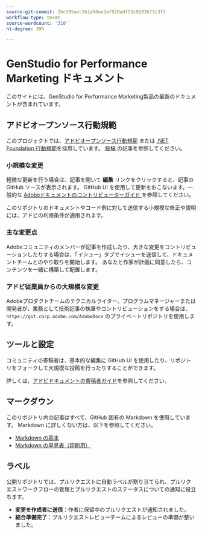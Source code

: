 ```yaml
---
source-git-commit: 2bc505acc561e60ee2af928adf53c9193677c3f5
workflow-type: tm+mt
source-wordcount: '310'
ht-degree: 39%

---
```

# GenStudio for Performance Marketing ドキュメント

このサイトには、GenStudio for Performance Marketing製品の最新のドキュメントが含まれています。

## アドビオープンソース行動規範

このプロジェクトでは、[アドビオープンソース行動規範](code-of-conduct.md) または [.NET Foundation 行動規範](https://dotnetfoundation.org/about/policies/code-of-conduct)を採用しています。[ 投稿 ](contributing.md) の記事を参照してください。

### 小規模な変更

軽微な更新を行う場合は、記事を開いて **編集** リンクをクリックすると、記事の GitHub ソースが表示されます。 GitHub UI を使用して更新をおこないます。一般的な [Adobeドキュメントのコントリビューターガイド ](https://experienceleague.adobe.com/ja/docs/contributor/contributor-guide/introduction) を参照してください。

このリポジトリのドキュメントやコード例に対して送信する小規模な修正や説明には、アドビの利用条件が適用されます。

### 主な変更点

Adobeコミュニティのメンバーが記事を作成したり、大きな変更をコントリビューションしたりする場合は、「_イシュー_」タブでイシューを送信して、ドキュメントチームとのやり取りを開始します。 あなたと作家が計画に同意したら、コンテンツを一緒に構築して配置します。

### アドビ従業員からの大規模な変更

Adobeプロダクトチームのテクニカルライター、プログラムマネージャーまたは開発者が、業務として技術記事の執筆やコントリビューションをする場合は、`https://git.corp.adobe.com/AdobeDocs` のプライベートリポジトリを使用します。

## ツールと設定

コミュニティの寄稿者は、基本的な編集に GitHub UI を使用したり、リポジトリをフォークして大規模な投稿を行ったりすることができます。

詳しくは、[アドビドキュメントの寄稿者ガイド](https://experienceleague.adobe.com/ja/docs/contributor/contributor-guide/introduction)を参照してください。

## マークダウン

このリポジトリ内の記事はすべて、GitHub 固有の Markdown を使用しています。 Markdown に詳しくない方は、以下を参照してください。

- [Markdown の基本](https://docs.github.com/ja/get-started/writing-on-github/getting-started-with-writing-and-formatting-on-github/basic-writing-and-formatting-syntax)
- [Markdown の早見表（印刷用）](https://docs.github.com/en/get-started/getting-started-with-git/git-cheatsheet)

## ラベル

公開リポジトリでは、プルリクエストに自動ラベルが割り当てられ、プルリクエストワークフローの管理とプルリクエストのステータスについての通知に役立ちます。

- **変更を作成者に送信**：作者に保留中のプルリクエストが通知されました。
- **結合準備完了**：プルリクエストレビューチームによるレビューの準備が整いました。
